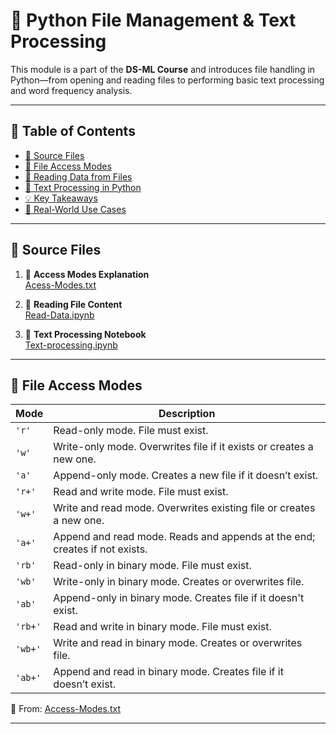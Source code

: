 # 📂 Python File Management & Text Processing

This module is a part of the **DS-ML Course** and introduces file handling in Python—from opening and reading files to performing basic text processing and word frequency analysis.

---

## 📌 Table of Contents

- [🔗 Source Files](#-source-files)
- [📁 File Access Modes](#-file-access-modes)
- [📖 Reading Data from Files](#-reading-data-from-files)
- [🧠 Text Processing in Python](#-text-processing-in-python)
- [💡 Key Takeaways](#-key-takeaways)
- [🚀 Real-World Use Cases](#-real-world-use-cases)

---

## 🔗 Source Files

1. 📄 **Access Modes Explanation**  
   [Acess-Modes.txt](https://github.com/vinayakmishra4/DS-ML-COURSE/blob/main/Python-for-Data-Science/File-Management-System/Play-Data-in-Files/Acess-Modes.txt)

2. 📘 **Reading File Content**  
   [Read-Data.ipynb](https://github.com/vinayakmishra4/DS-ML-COURSE/blob/main/Python-for-Data-Science/File-Management-System/Play-Data-in-Files/Read-Data.ipynb)

3. 📘 **Text Processing Notebook**  
   [Text-processing.ipynb](https://github.com/vinayakmishra4/DS-ML-COURSE/blob/main/Python-for-Data-Science/File-Management-System/Play-Data-in-Files/Text-processing.ipynb)

---

## 📁 File Access Modes

| Mode     | Description                                                              |
|----------|---------------------------------------------------------------------------|
| `'r'`    | Read-only mode. File must exist.                                          |
| `'w'`    | Write-only mode. Overwrites file if it exists or creates a new one.       |
| `'a'`    | Append-only mode. Creates a new file if it doesn’t exist.                 |
| `'r+'`   | Read and write mode. File must exist.                                     |
| `'w+'`   | Write and read mode. Overwrites existing file or creates a new one.       |
| `'a+'`   | Append and read mode. Reads and appends at the end; creates if not exists.|
| `'rb'`   | Read-only in binary mode. File must exist.                                |
| `'wb'`   | Write-only in binary mode. Creates or overwrites file.                    |
| `'ab'`   | Append-only in binary mode. Creates file if it doesn't exist.             |
| `'rb+'`  | Read and write in binary mode. File must exist.                           |
| `'wb+'`  | Write and read in binary mode. Creates or overwrites file.                |
| `'ab+'`  | Append and read in binary mode. Creates file if it doesn’t exist.         |


📌 From: [Access-Modes.txt](https://github.com/vinayakmishra4/DS-ML-COURSE/blob/main/Python-for-Data-Science/File-Management-System/Play-Data-in-Files/Acess-Modes.txt)

---